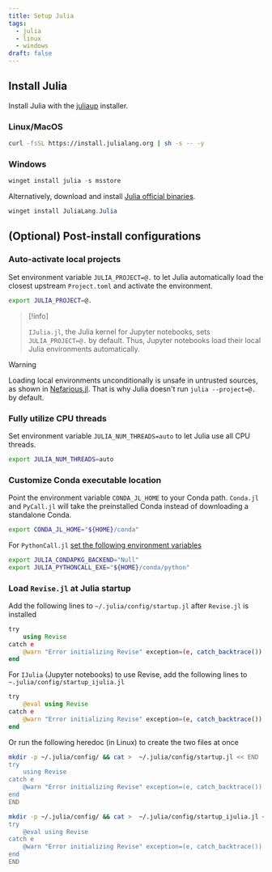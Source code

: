 ```yaml
---
title: Setup Julia
tags:
  - julia
  - linux
  - windows
draft: false
---
```


## Install Julia

Install Julia with the [juliaup](https://github.com/JuliaLang/juliaup) installer.

### Linux/MacOS

```sh
curl -fsSL https://install.julialang.org | sh -s -- -y
```

### Windows

```powershell
winget install julia -s msstore
```

Alternatively, download and install [Julia official binaries](https://julialang.org/downloads/). 

```powershell
winget install JuliaLang.Julia
```

## (Optional) Post-install configurations

### Auto-activate local projects

Set environment variable `JULIA_PROJECT=@.` to let Julia automatically load the closest upstream `Project.toml` and activate the environment.

```sh title="~/.profile"
export JULIA_PROJECT=@.
```

> [!info]
> 
> `IJulia.jl`, the Julia kernel for Jupyter notebooks, sets `JULIA_PROJECT=@.` by default. Thus, Jupyter notebooks load their local Julia environments automatically.

> [!warning]
> 
>  Loading local environments unconditionally is unsafe in untrusted sources, as shown in [Nefarious.jl](https://github.com/StefanKarpinski/Nefarious.jl). That is why Julia doesn't run `julia --project=@.` by default.
   
### Fully utilize CPU threads

Set environment variable `JULIA_NUM_THREADS=auto` to let Julia use all CPU threads.

```sh title="~/.profile"
export JULIA_NUM_THREADS=auto
```

### Customize Conda executable location

Point the environment variable `CONDA_JL_HOME` to your Conda path. `Conda.jl` and `PyCall.jl` will take the preinstalled Conda instead of downloading a standalone Conda.

```sh title="~/.profile"
export CONDA_JL_HOME="${HOME}/conda"
```

For `PythonCall.jl` [set the following environment variables](https://cjdoris.github.io/PythonCall.jl/stable/pythoncall/#pythoncall-config)

```sh
export JULIA_CONDAPKG_BACKEND="Null"
export JULIA_PYTHONCALL_EXE="${HOME}/conda/python"
```

### Load `Revise.jl` at Julia startup

Add the following lines to `~/.julia/config/startup.jl` after `Revise.jl` is installed

```julia title="~/.julia/config/startup.jl"
try
    using Revise
catch e
    @warn "Error initializing Revise" exception=(e, catch_backtrace())
end
```

For `IJulia` (Jupyter notebooks) to use Revise, add the following lines to `~.julia/config/startup_ijulia.jl`

```julia title="~/.julia/config/startup_ijulia.jl"
try
    @eval using Revise
catch e
    @warn "Error initializing Revise" exception=(e, catch_backtrace())
end
```

Or run the following heredoc (in Linux) to create the two files at once

```sh
mkdir -p ~/.julia/config/ && cat >  ~/.julia/config/startup.jl << END
try
    using Revise
catch e
    @warn "Error initializing Revise" exception=(e, catch_backtrace())
end
END

mkdir -p ~/.julia/config/ && cat >  ~/.julia/config/startup_ijulia.jl << END
try
    @eval using Revise
catch e
    @warn "Error initializing Revise" exception=(e, catch_backtrace())
end
END
```
